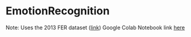 # EmotionRecognition
Note: Uses the 2013 FER dataset ([link](https://www.kaggle.com/datasets/msambare/fer2013))
Google Colab Notebook link [here](https://colab.research.google.com/drive/1t03Jrr_31v3uNPJw96GsmFAfQIZW7nti#scrollTo=TMBquryVJ4rM)
